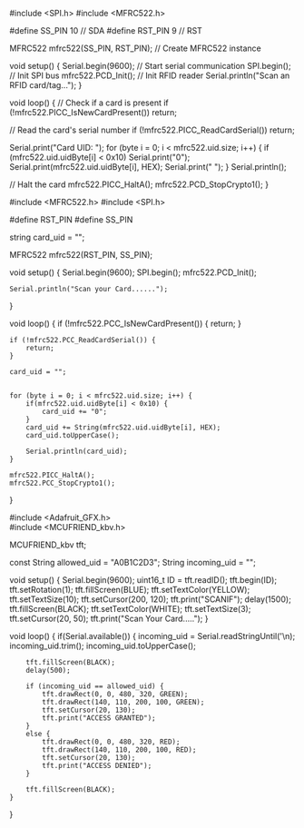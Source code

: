 #include <SPI.h>
#include <MFRC522.h>

#define SS_PIN 10   // SDA
#define RST_PIN 9   // RST

MFRC522 mfrc522(SS_PIN, RST_PIN);  // Create MFRC522 instance

void setup() {
  Serial.begin(9600);   // Start serial communication
  SPI.begin();          // Init SPI bus
  mfrc522.PCD_Init();   // Init RFID reader
  Serial.println("Scan an RFID card/tag...");
}

void loop() {
  // Check if a card is present
  if (!mfrc522.PICC_IsNewCardPresent()) return;

  // Read the card's serial number
  if (!mfrc522.PICC_ReadCardSerial()) return;

  Serial.print("Card UID: ");
  for (byte i = 0; i < mfrc522.uid.size; i++) {
    if (mfrc522.uid.uidByte[i] < 0x10) Serial.print("0");
    Serial.print(mfrc522.uid.uidByte[i], HEX);
    Serial.print(" ");
  }
  Serial.println();

  // Halt the card
  mfrc522.PICC_HaltA();
  mfrc522.PCD_StopCrypto1();
}









#include <MFRC522.h>
#include <SPI.h>

#define RST_PIN
#define SS_PIN 

string card_uid = "";

MFRC522 mfrc522(RST_PIN, SS_PIN);

void setup() {
    Serial.begin(9600);
    SPI.begin();
    mfrc522.PCD_Init();

    Serial.println("Scan your Card......");
}

void loop() {
    if (!mfrc522.PCC_IsNewCardPresent()) {
        return;
    }

    if (!mfrc522.PCC_ReadCardSerial()) {
        return;
    }

    card_uid = "";

    
    for (byte i = 0; i < mfrc522.uid.size; i++) {
        if(mfrc522.uid.uidByte[i] < 0x10) {
            card_uid += "0";
        }
        card_uid += String(mfrc522.uid.uidByte[i], HEX);
        card_uid.toUpperCase();

        Serial.println(card_uid);
    }

    mfrc522.PICC_HaltA();
    mfrc522.PCC_StopCrypto1();
}



















#include <Adafruit_GFX.h>        
#include <MCUFRIEND_kbv.h>       

MCUFRIEND_kbv tft;

const String allowed_uid = "A0B1C2D3";
String incoming_uid = "";


void setup() {
    Serial.begin(9600);
    uint16_t ID = tft.readID();
    tft.begin(ID);
    tft.setRotation(1);
    tft.fillScreen(BLUE);
    tft.setTextColor(YELLOW);
    tft.setTextSize(10);
    tft.setCursor(200, 120);
    tft.print("SCANIF");
    delay(1500);
    tft.fillScreen(BLACK);
    tft.setTextColor(WHITE);
    tft.setTextSize(3);
    tft.setCursor(20, 50);
    tft.print("Scan Your Card.....");
}    

void loop() {
    if(Serial.available()) {
        incoming_uid = Serial.readStringUntil('\n);
        incoming_uid.trim();
        incoming_uid.toUpperCase();

        tft.fillScreen(BLACK);
        delay(500);

        if (incoming_uid == allowed_uid) {
            tft.drawRect(0, 0, 480, 320, GREEN);
            tft.drawRect(140, 110, 200, 100, GREEN);
            tft.setCursor(20, 130);
            tft.print("ACCESS GRANTED");
        }
        else {
            tft.drawRect(0, 0, 480, 320, RED);
            tft.drawRect(140, 110, 200, 100, RED);
            tft.setCursor(20, 130);
            tft.print("ACCESS DENIED");
        }

        tft.fillScreen(BLACK);
    }
}
